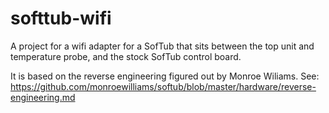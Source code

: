 # softtub-wifi
A project for a wifi adapter for a SofTub that sits between the top unit and temperature probe, and the stock SofTub control board.

It is based on the reverse engineering figured out by Monroe Wiliams.  See:
https://github.com/monroewilliams/softub/blob/master/hardware/reverse-engineering.md
